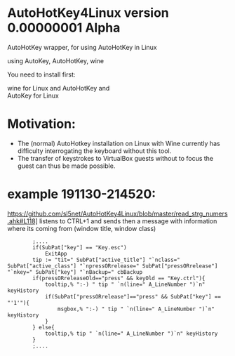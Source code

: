 # AutoHotKey4Linux version 0.00000001 Alpha
AutoHotKey wrapper, for using AutoHotKey in Linux  

using AutoKey, AutoHotKey, wine

You need to install first:

wine for Linux  and 
AutoHotKey and  
AutoKey for Linux

# Motivation:

  - The (normal) AutoHotkey installation on Linux with Wine currently has 
  difficulty interrogating the keyboard without this tool.
  - The transfer of keystrokes to VirtualBox guests 
  without to focus the guest can thus be made possible.


# example 191130-214520:

https://github.com/sl5net/AutoHotKey4Linux/blob/master/read_strg_numers.ahk#L118]
listens to CTRL+1 and sends then a message with 
information where its coming from (window title, window class) 

			;....
			if(SubPat["key"] == "Key.esc")
				ExitApp
			tip := "tit=" SubPat["active_title"] "`nclass=" SubPat["active_class"] "`npressORrelease=" SubPat["pressORrelease"]  "`nkey=" SubPat["key"] "`nBackup=" cbBackup
			if(pressORreleaseOld=="press" && keyOld == "Key.ctrl"){
				tooltip,% ":-) " tip " `n(line=" A_LineNumber ")`n" keyHistory
				if(SubPat["pressORrelease"]=="press" && SubPat["key"] == "'1'"){
					msgbox,% ":-) " tip " `n(line=" A_LineNumber ")`n" keyHistory
				}
			} else{
				tooltip,% tip " `n(line=" A_LineNumber ")`n" keyHistory 
			}
			;....



